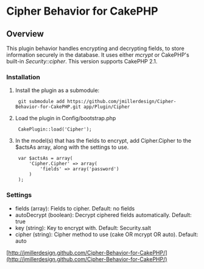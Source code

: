 # Cipher Behavior for CakePHP

## Overview

This plugin behavior handles encrypting and decrypting fields, to store information securely in the database. It uses either *mcrypt* or CakePHP's built-in *Security::cipher*. This version supports CakePHP 2.1.

### Installation

1. Install the plugin as a submodule:

		git submodule add https://github.com/jmillerdesign/Cipher-Behavior-for-CakePHP.git app/Plugin/Cipher
2. Load the plugin in Config/bootstrap.php

		CakePlugin::load('Cipher');
3. In the model(s) that has the fields to encrypt, add Cipher.Cipher to the $actsAs array, along with the settings to use.

		var $actsAs = array(
			'Cipher.Cipher' => array(
				'fields' => array('password')
			)
		);

### Settings

- fields (array): Fields to cipher. Default: no fields
- autoDecrypt (boolean): Decrypt ciphered fields automatically. Default: true
- key (string): Key to encrypt with. Default: Security.salt
- cipher (string): Cipher method to use (cake OR mcrypt OR auto). Default: auto

[http://jmillerdesign.github.com/Cipher-Behavior-for-CakePHP/](http://jmillerdesign.github.com/Cipher-Behavior-for-CakePHP/)
